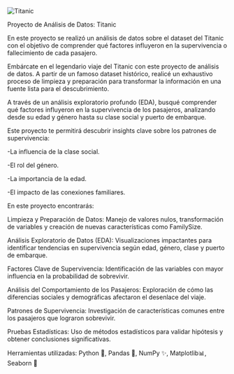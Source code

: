 
<img src="https://github.com/user-attachments/assets/6959dfd8-8302-4947-be4b-ca4016538209" alt="Titanic" style="max-width:100%; height:auto; display:block; margin:auto;" />

Proyecto de Análisis de Datos: Titanic

En este proyecto se realizó un análisis de datos sobre el dataset del Titanic con el objetivo de comprender qué factores influyeron en la supervivencia o fallecimiento de cada pasajero.

Embárcate en el legendario viaje del Titanic con este proyecto de análisis de datos. A partir de un famoso dataset histórico, realicé un exhaustivo proceso de limpieza y preparación para transformar la información en una fuente lista para el descubrimiento.

A través de un análisis exploratorio profundo (EDA), busqué comprender qué factores influyeron en la supervivencia de los pasajeros, analizando desde su edad y género hasta su clase social y puerto de embarque.

Este proyecto te permitirá descubrir insights clave sobre los patrones de supervivencia:

-La influencia de la clase social.

-El rol del género. 

-La importancia de la edad.

-El impacto de las conexiones familiares.

En este proyecto encontrarás:

Limpieza y Preparación de Datos: Manejo de valores nulos, transformación de variables y creación de nuevas características como FamilySize. 

Análisis Exploratorio de Datos (EDA): Visualizaciones impactantes para identificar tendencias en supervivencia según edad, género, clase y puerto de embarque. 

Factores Clave de Supervivencia: Identificación de las variables con mayor influencia en la probabilidad de sobrevivir. 

Análisis del Comportamiento de los Pasajeros: Exploración de cómo las diferencias sociales y demográficas afectaron el desenlace del viaje. 

Patrones de Supervivencia: Investigación de características comunes entre los pasajeros que lograron sobrevivir. 

Pruebas Estadísticas: Uso de métodos estadísticos para validar hipótesis y obtener conclusiones significativas. 

Herramientas utilizadas: Python 🐍, Pandas 🐼, NumPy ✨, Matplotlib📊, Seaborn 🎨
  

